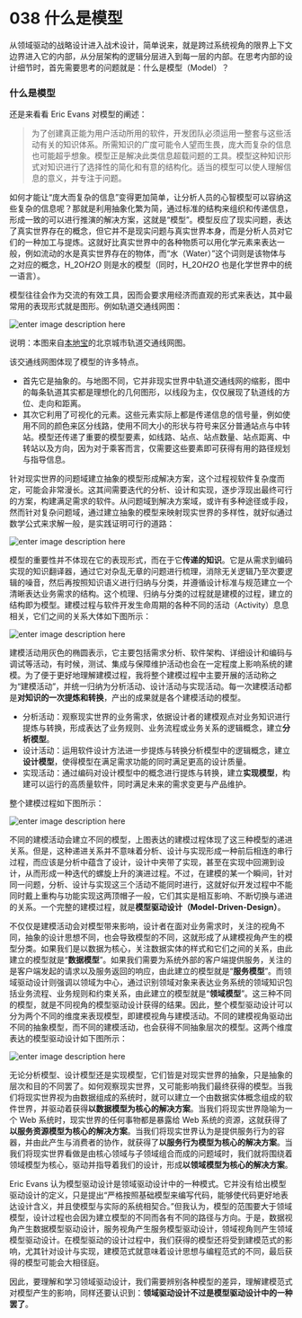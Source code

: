 # 038 什么是模型

从领域驱动的战略设计进入战术设计，简单说来，就是跨过系统视角的限界上下文边界进入它的内部，从分层架构的逻辑分层进入到每一层的内部。在思考内部的设计细节时，首先需要思考的问题就是：什么是模型（Model）？

### 什么是模型

还是来看看 Eric Evans 对模型的阐述：

> 为了创建真正能为用户活动所用的软件，开发团队必须运用一整套与这些活动有关的知识体系。所需知识的广度可能令人望而生畏，庞大而复杂的信息也可能超乎想象。模型正是解决此类信息超载问题的工具。模型这种知识形式对知识进行了选择性的简化和有意的结构化。适当的模型可以使人理解信息的意义，并专注于问题。

如何才能让“庞大而复杂的信息”变得更加简单，让分析人员的心智模型可以容纳这些复杂的信息呢？那就是利用抽象化繁为简，通过标准的结构来组织和传递信息，形成一致的可以进行推演的解决方案，这就是“模型”。模型反应了现实问题，表达了真实世界存在的概念，但它并不是现实问题与真实世界本身，而是分析人员对它们的一种加工与提炼。这就好比真实世界中的各种物质可以用化学元素来表达一般，例如流动的水是真实世界存在的物体，而“水（Water）”这个词则是该物体与之对应的概念，H_2O*H*2*O* 则是水的模型（同时，H_2O*H*2*O* 也是化学世界中的统一语言）。

模型往往会作为交流的有效工具，因而会要求用经济而直观的形式来表达，其中最常用的表现形式就是图形。例如轨道交通线网图：

![enter image description here](https://tva1.sinaimg.cn/large/008vxvgGgy1h84iierji5j31400u0dnl.jpg)

说明：本图来自[本地宝](http://bj.bendibao.com/ditie/linemap.shtml)的北京城市轨道交通线网图。

该交通线网图体现了模型的许多特点。

- 首先它是抽象的。与地图不同，它并非现实世界中轨道交通线网的缩影，图中的每条轨道其实都是理想化的几何图形，以线段为主，仅仅展现了轨道线的方位、走向和距离。
- 其次它利用了可视化的元素。这些元素实际上都是传递信息的信号量，例如使用不同的颜色来区分线路，使用不同大小的形状与符号来区分普通站点与中转站。模型还传递了重要的模型要素，如线路、站点、站点数量、站点距离、中转站以及方向，因为对于乘客而言，仅需要这些要素即可获得有用的路径规划与指导信息。

针对现实世界的问题域建立抽象的模型形成解决方案，这个过程视软件复杂度而定，可能会非常漫长。这其间需要迭代的分析、设计和实现，逐步浮现出最终可行的方案，构建满足需求的软件。从问题域到解决方案域，或许有多种途径或手段，然而针对复杂问题域，通过建立抽象的模型来映射现实世界的多样性，就好似通过数学公式来求解一般，是实践证明可行的道路：

![enter image description here](https://tva1.sinaimg.cn/large/008vxvgGgy1h84iifnukdj31400u0dnl.jpg)

模型的重要性并不体现在它的表现形式，而在于它**传递的知识**。它是从需求到编码实现的知识翻译器，通过它对杂乱无章的问题进行梳理，消除无关逻辑乃至次要逻辑的噪音，然后再按照知识语义进行归纳与分类，并遵循设计标准与规范建立一个清晰表达业务需求的结构。这个梳理、归纳与分类的过程就是建模的过程，建立的结构即为模型。建模过程与软件开发生命周期的各种不同的活动（Activity）息息相关，它们之间的关系大体如下图所示：

![enter image description here](https://tva1.sinaimg.cn/large/008vxvgGgy1h84iidmmuej30ro0igmyg.jpg)

建模活动用灰色的椭圆表示，它主要包括需求分析、软件架构、详细设计和编码与调试等活动，有时候，测试、集成与保障维护活动也会在一定程度上影响系统的建模。为了便于更好地理解建模过程，我将整个建模过程中主要开展的活动称之为“建模活动”，并统一归纳为分析活动、设计活动与实现活动。每一次建模活动都是**对知识的一次提炼和转换**，产出的成果就是各个建模活动的模型。

- 分析活动：观察现实世界的业务需求，依据设计者的建模观点对业务知识进行提炼与转换，形成表达了业务规则、业务流程或业务关系的逻辑概念，建立**分析模型**。
- 设计活动：运用软件设计方法进一步提炼与转换分析模型中的逻辑概念，建立**设计模型**，使得模型在满足需求功能的同时满足更高的设计质量。
- 实现活动：通过编码对设计模型中的概念进行提炼与转换，建立**实现模型**，构建可以运行的高质量软件，同时满足未来的需求变更与产品维护。

整个建模过程如下图所示：

![enter image description here](https://tva1.sinaimg.cn/large/008vxvgGgy1h84iid5fitj317m0cudh3.jpg)

不同的建模活动会建立不同的模型，上图表达的建模过程体现了这三种模型的递进关系。但是，这种递进关系并不意味着分析、设计与实现形成一种前后相连的串行过程，而应该是分析中蕴含了设计，设计中夹带了实现，甚至在实现中回溯到设计，从而形成一种迭代的螺旋上升的演进过程。不过，在建模的某一个瞬间，针对同一问题，分析、设计与实现这三个活动不能同时进行，这就好似开发过程中不能同时戴上重构与功能实现这两顶帽子一般，它们其实是相互影响、不断切换与递进的关系。一个完整的建模过程，就是**模型驱动设计（Model-Driven-Design）**。

不仅仅是建模活动会对模型带来影响，设计者在面对业务需求时，关注的视角不同，抽象的设计思想不同，也会导致模型的不同，这就形成了从建模视角产生的模型分类。如果我们是以数据为核心，关注数据实体的样式和它们之间的关系，由此建立的模型就是“**数据模型**”。如果我们需要为系统外部的客户端提供服务，关注的是客户端发起的请求以及服务返回的响应，由此建立的模型就是“**服务模型**”。而领域驱动设计则强调以领域为中心，通过识别领域对象来表达业务系统的领域知识包括业务流程、业务规则和约束关系，由此建立的模型就是“**领域模型**”。这三种不同的模型，就是不同视角的模型驱动设计获得的结果。因此，整个模型驱动设计可以分为两个不同的维度来表现模型，即建模视角与建模活动。不同的建模视角驱动出不同的抽象模型，而不同的建模活动，也会获得不同抽象层次的模型。这两个维度表达的模型驱动设计如下图所示：

![enter image description here](https://tva1.sinaimg.cn/large/008vxvgGgy1h84iie3w0rj30yk0iewgg.jpg)

无论分析模型、设计模型还是实现模型，它们皆是对现实世界的抽象，只是抽象的层次和目的不同罢了。如何观察现实世界，又可能影响我们最终获得的模型。当我们将现实世界视为由数据组成的系统时，就可以建立一个由数据实体概念组成的软件世界，并驱动着获得**以数据模型为核心的解决方案**。当我们将现实世界隐喻为一个 Web 系统时，现实世界的任何事物都是暴露给 Web 系统的资源，这就获得了**以服务资源模型为核心的解决方案**。当我们将现实世界认为是提供服务行为的容器，并由此产生与消费者的协作，就获得了**以服务行为模型为核心的解决方案**。当我们将现实世界看做是由核心领域与子领域组合而成的问题域时，我们就将围绕着领域模型为核心，驱动并指导着我们的设计，形成**以领域模型为核心的解决方案**。

Eric Evans 认为模型驱动设计是领域驱动设计中的一种模式。它并没有给出模型驱动设计的定义，只是提出“严格按照基础模型来编写代码，能够使代码更好地表达设计含义，并且使模型与实际的系统相契合。”但我认为，模型的范围要大于领域模型，设计过程也会因为建立模型的不同而各有不同的路径与方向。于是，数据视角产生数据模型驱动设计，服务视角产生服务模型驱动设计，领域视角则产生领域模型驱动设计。在模型驱动的设计过程中，我们获得的模型还将受到建模范式的影响，尤其针对设计与实现，建模范式就意味着设计思想与编程范式的不同，最后获得的模型可能会大相径庭。

因此，要理解和学习领域驱动设计，我们需要辨别各种模型的差异，理解建模范式对模型产生的影响，同样还要认识到：**领域驱动设计不过是模型驱动设计中的一种罢了**。